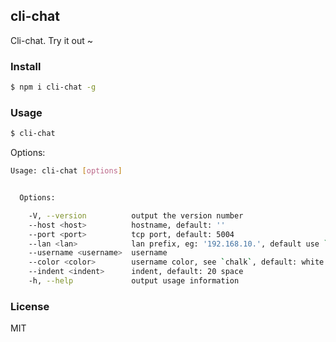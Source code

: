 ## cli-chat

Cli-chat. Try it out ~

### Install

```bash
$ npm i cli-chat -g
```

### Usage

```bash
$ cli-chat
```

Options:

```bash
Usage: cli-chat [options]


  Options:

    -V, --version          output the version number
    --host <host>          hostname, default: ''
    --port <port>          tcp port, default: 5004
    --lan <lan>            lan prefix, eg: '192.168.10.', default use `ip` module
    --username <username>  username
    --color <color>        username color, see `chalk`, default: white
    --indent <indent>      indent, default: 20 space
    -h, --help             output usage information
```

### License

MIT